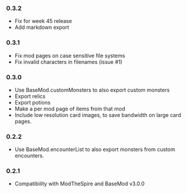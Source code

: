### 0.3.2
* Fix for week 45 release
* Add markdown export

### 0.3.1
* Fix mod pages on case sensitive file systems
* Fix invalid characters in filenames (issue #1)

### 0.3.0
* Use BaseMod.customMonsters to also export custom monsters
* Export relics
* Export potions
* Make a per mod page of items from that mod
* Include low resolution card images, to save bandwidth on large card pages.

### 0.2.2
* Use BaseMod.encounterList to also export monsters from custom encounters.

### 0.2.1
* Compatibility with ModTheSpire and BaseMod v3.0.0

